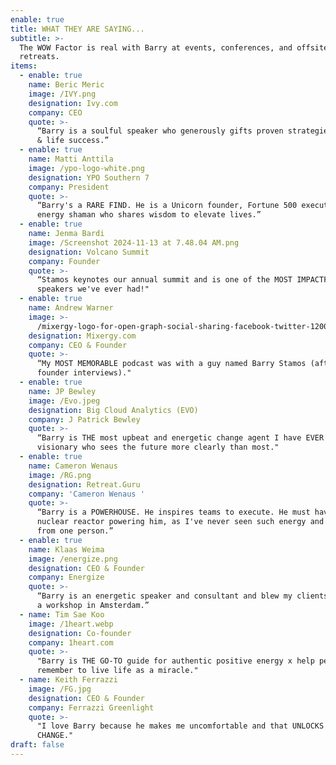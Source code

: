 ```yaml
---
enable: true
title: WHAT THEY ARE SAYING...
subtitle: >-
  The WOW Factor is real with Barry at events, conferences, and offsite
  retreats. 
items:
  - enable: true
    name: Beric Meric
    image: /IVY.png
    designation: Ivy.com
    company: CEO
    quote: >-
      “Barry is a soulful speaker who generously gifts proven strategies to work
      & life success.” 
  - enable: true
    name: Matti Anttila
    image: /ypo-logo-white.png
    designation: YPO Southern 7
    company: President
    quote: >-
      “Barry's a RARE FIND. He is a Unicorn founder, Fortune 500 executive, and
      energy shaman who shares wisdom to elevate lives.”
  - enable: true
    name: Jenma Bardi
    image: /Screenshot 2024-11-13 at 7.48.04 AM.png
    designation: Volcano Summit
    company: Founder
    quote: >-
      “Stamos keynotes our annual summit and is one of the MOST IMPACTFUL
      speakers we've ever had!"
  - enable: true
    name: Andrew Warner
    image: >-
      /mixergy-logo-for-open-graph-social-sharing-facebook-twitter-1200x630-1.png
    designation: Mixergy.com
    company: CEO & Founder
    quote: >-
      “My MOST MEMORABLE podcast was with a guy named Barry Stamos (after 1,500+
      founder interviews)."
  - enable: true
    name: JP Bewley
    image: /Evo.jpeg
    designation: Big Cloud Analytics (EVO)
    company: J Patrick Bewley
    quote: >-
      “Barry is THE most upbeat and energetic change agent I have EVER met. A
      visionary who sees the future more clearly than most." 
  - enable: true
    name: Cameron Wenaus
    image: /RG.png
    designation: Retreat.Guru
    company: 'Cameron Wenaus '
    quote: >-
      “Barry is a POWERHOUSE. He inspires teams to execute. He must have a small
      nuclear reactor powering him, as I've never seen such energy and output
      from one person.”
  - enable: true
    name: Klaas Weima
    image: /energize.png
    designation: CEO & Founder
    company: Energize
    quote: >-
      “Barry is an energetic speaker and consultant and blew my clients away at
      a workshop in Amsterdam.”
  - name: Tim Sae Koo
    image: /1heart.webp
    designation: Co-founder
    company: 1heart.com
    quote: >-
      "Barry is THE GO-TO guide for authentic positive energy x help people
      remember to live life as a miracle."
  - name: Keith Ferrazzi
    image: /FG.jpg
    designation: CEO & Founder
    company: Ferrazzi Greenlight
    quote: >-
      "I love Barry because he makes me uncomfortable and that UNLOCKS REAL
      CHANGE."
draft: false
---
```


